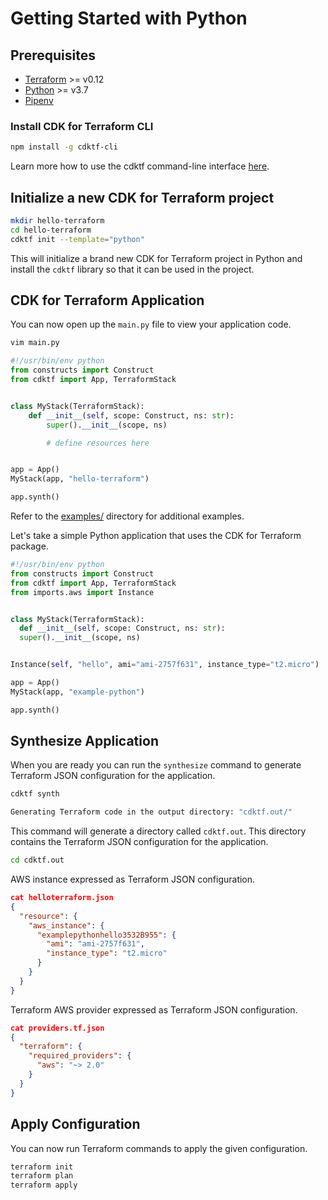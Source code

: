 # Getting Started with Python

## Prerequisites

- [Terraform](https://www.terraform.io/downloads.html) >= v0.12
- [Python](https://www.python.org/downloads/) >= v3.7
- [Pipenv](https://pipenv.pypa.io/en/latest/install/#installing-pipenv/)

### Install CDK for Terraform CLI

```bash
npm install -g cdktf-cli
```

Learn more how to use the cdktf command-line interface [here](../cli-commands.md).

## Initialize a new CDK for Terraform project

```bash
mkdir hello-terraform
cd hello-terraform
cdktf init --template="python"
```

This will initialize a brand new CDK for Terraform project in Python and install the `cdktf` library so that it can be used in the project.

## CDK for Terraform Application

You can now open up the `main.py` file to view your application code.

```bash
vim main.py
```

```python
#!/usr/bin/env python
from constructs import Construct
from cdktf import App, TerraformStack


class MyStack(TerraformStack):
    def __init__(self, scope: Construct, ns: str):
        super().__init__(scope, ns)

        # define resources here


app = App()
MyStack(app, "hello-terraform")

app.synth()
```

Refer to the [examples/](./examples/) directory for additional examples.

Let's take a simple Python application that uses the CDK for Terraform package.

```python
#!/usr/bin/env python
from constructs import Construct
from cdktf import App, TerraformStack
from imports.aws import Instance


class MyStack(TerraformStack):
  def __init__(self, scope: Construct, ns: str):
  super().__init__(scope, ns)


Instance(self, "hello", ami="ami-2757f631", instance_type="t2.micro")

app = App()
MyStack(app, "example-python")

app.synth()
```

## Synthesize Application

When you are ready you can run the `synthesize` command to generate Terraform JSON configuration for the application.

```bash
cdktf synth
```

```bash
Generating Terraform code in the output directory: "cdktf.out/"
```

This command will generate a directory called `cdktf.out`. This directory contains the Terraform JSON configuration for
the application.

```bash
cd cdktf.out
```

AWS instance expressed as Terraform JSON configuration.

```json
cat helloterraform.json
{
  "resource": {
    "aws_instance": {
      "examplepythonhello3532B955": {
        "ami": "ami-2757f631",
        "instance_type": "t2.micro"
      }
    }
  }
}
```

Terraform AWS provider expressed as Terraform JSON configuration.

```json
cat providers.tf.json
{
  "terraform": {
    "required_providers": {
      "aws": "~> 2.0"
    }
  }
}
```

## Apply Configuration

You can now run Terraform commands to apply the given configuration.

```bash
terraform init
terraform plan
terraform apply
```
